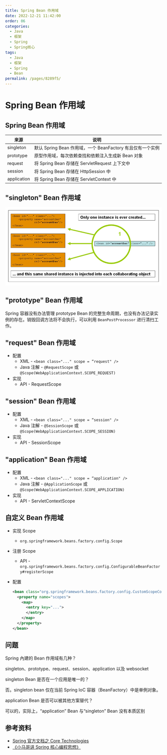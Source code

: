 ```yaml
---
title: Spring Bean 作用域
date: 2022-12-21 11:42:00
order: 06
categories:
  - Java
  - 框架
  - Spring
  - Spring核心
tags:
  - Java
  - 框架
  - Spring
  - Bean
permalink: /pages/8289f5/
---
```


# Spring Bean 作用域

## Spring Bean 作用域

| 来源        | 说明                                                       |
| ----------- | ---------------------------------------------------------- |
| singleton   | 默认 Spring Bean 作用域，一个 BeanFactory 有且仅有一个实例 |
| prototype   | 原型作用域，每次依赖查找和依赖注入生成新 Bean 对象         |
| request     | 将 Spring Bean 存储在 ServletRequest 上下文中              |
| session     | 将 Spring Bean 存储在 HttpSession 中                       |
| application | 将 Spring Bean 存储在 ServletContext 中                    |

## "singleton" Bean 作用域

![](https://raw.githubusercontent.com/dunwu/images/master/snap/20221221170833.png)

## "prototype" Bean 作用域

Spring 容器没有办法管理 prototype Bean 的完整生命周期，也没有办法记录实例的存在。销毁回调方法将不会执行，可以利用 `BeanPostProcessor` 进行清扫工作。

## "request" Bean 作用域

- 配置
  - XML - `<bean class="..." scope = “request" />`
  - Java 注解 - `@RequestScope` 或 `@Scope(WebApplicationContext.SCOPE_REQUEST)`
- 实现
  - API - RequestScope

## "session" Bean 作用域

- 配置
  - XML - `<bean class="..." scope = “session" />`
  - Java 注解 - `@SessionScope` 或 `@Scope(WebApplicationContext.SCOPE_SESSION)`
- 实现
  - API - SessionScope

## "application" Bean 作用域

- 配置
  - XML - `<bean class="..." scope = “application" />`
  - Java 注解 - `@ApplicationScope` 或 `@Scope(WebApplicationContext.SCOPE_APPLICATION)`
- 实现
  - API - ServletContextScope

## 自定义 Bean 作用域

- 实现 Scope

  - `org.springframework.beans.factory.config.Scope`

- 注册 Scope

  - API - `org.springframework.beans.factory.config.ConfigurableBeanFactory#registerScope`

- 配置

  ```xml
  <bean class="org.springframework.beans.factory.config.CustomScopeConfigurer">
    <property name="scopes">
      <map>
        <entry key="...">
        </entry>
      </map>
    </property>
  </bean>
  ```

## 问题

Spring 內建的 Bean 作用域有几种？

singleton、prototype、request、session、application 以及 websocket

singleton Bean 是否在一个应用是唯一的？

否。singleton bean 仅在当前 Spring IoC 容器（BeanFactory）中是单例对象。

application Bean 是否可以被其他方案替代？

可以的，实际上，“application” Bean 与“singleton” Bean 没有本质区别

## 参考资料

- [Spring 官方文档之 Core Technologies](https://docs.spring.io/spring-framework/docs/current/spring-framework-reference/core.html#beans)
- [《小马哥讲 Spring 核心编程思想》](https://time.geekbang.org/course/intro/265)